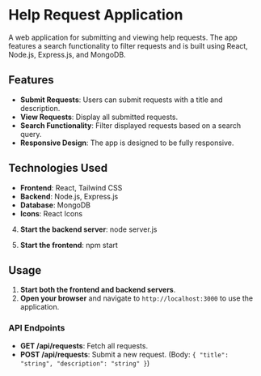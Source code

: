 # Help Request Application

A web application for submitting and viewing help requests. The app features a search functionality to filter requests and is built using React, Node.js, Express.js, and MongoDB.

## Features

- **Submit Requests**: Users can submit requests with a title and description.
- **View Requests**: Display all submitted requests.
- **Search Functionality**: Filter displayed requests based on a search query.
- **Responsive Design**: The app is designed to be fully responsive.

## Technologies Used

- **Frontend**: React, Tailwind CSS
- **Backend**: Node.js, Express.js
- **Database**: MongoDB
- **Icons**: React Icons



4. **Start the backend server**:
    node server.js

5.  **Start the frontend**:
    npm start

## Usage

1. **Start both the frontend and backend servers**.
2. **Open your browser** and navigate to `http://localhost:3000` to use the application.

### API Endpoints

- **GET /api/requests**: Fetch all requests.
- **POST /api/requests**: Submit a new request. (Body: `{ "title": "string", "description": "string" }`)

